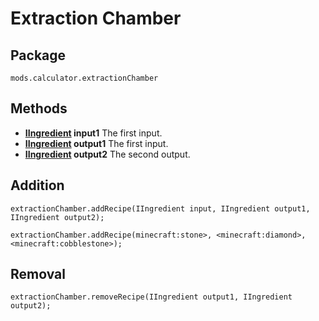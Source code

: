 # Extraction Chamber

## Package

`mods.calculator.extractionChamber`

## Methods

- **[IIngredient](/Vanilla/Variable_Types/IIngredient/) input1** The first input.
- **[IIngredient](/Vanilla/Variable_Types/IIngredient/) output1** The first input.
- **[IIngredient](/Vanilla/Variable_Types/IIngredient/) output2** The second output.

## Addition

```zenscript
extractionChamber.addRecipe(IIngredient input, IIngredient output1, IIngredient output2);

extractionChamber.addRecipe(minecraft:stone>, <minecraft:diamond>, <minecraft:cobblestone>);
```

## Removal 

```zenscript
extractionChamber.removeRecipe(IIngredient output1, IIngredient output2);
```
